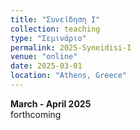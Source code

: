 ```yaml
---
title: "Συνείδηση Ι"
collection: teaching
type: "Σεμινάριο"
permalink: 2025-Syneidisi-I
venue: "online"
date: 2025-03-01
location: "Athens, Greece"
---
```


**March - April 2025**  
forthcoming

